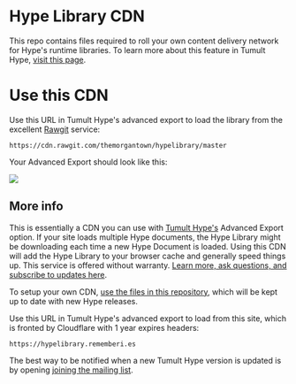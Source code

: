 # Hype Library CDN

This repo contains files required to roll your own content delivery network for Hype's runtime libraries. To learn more about this feature in Tumult Hype, [visit this page](http://tumult.com/hype/documentation/3.0/#external-runtime-hosting). 

# Use this CDN

Use this URL in Tumult Hype's advanced export to load the library from the excellent [Rawgit](https://rawgit.com/) service:

`https://cdn.rawgit.com/themorgantown/hypelibrary/master`

Your Advanced Export should look like this: 

![](https://raw.githubusercontent.com/themorgantown/hypelibrary/master/image.png)

## More info

This is essentially a CDN you can use with [Tumult Hype's](http://tumult.com/hype/pro) Advanced Export option. If your site loads multiple Hype documents, the Hype Library might be downloading each time a new Hype Document is loaded. Using this CDN will add the Hype Library to your browser cache and generally speed things up. This service is offered without warranty. [Learn more, ask questions, and subscribe to updates here](https://forums.tumult.com/t/latest-hype-lib-on-cloudflare-or-similiar-cdn/10997/2?u=daniel).

To setup your own CDN, [use the files in this repository](https://github.com/themorgantown/hypelibrary), which will be kept up to date with new Hype releases. 

Use this URL in Tumult Hype's advanced export to load from this site, which is fronted by Cloudflare with 1 year expires headers:

`https://hypelibrary.rememberi.es`

The best way to be notified when a new Tumult Hype version is updated is by opening [joining the mailing list](http://tumult.com/hype/#social-signups).
